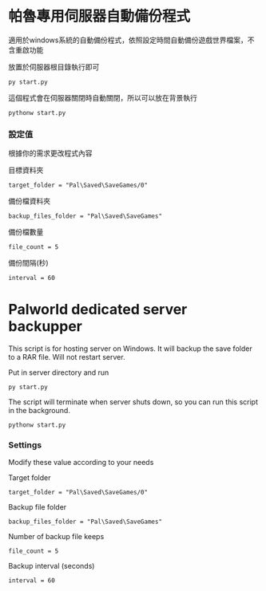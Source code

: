 # 帕魯專用伺服器自動備份程式
適用於windows系統的自動備份程式，依照設定時間自動備份遊戲世界檔案，不含重啟功能  

放置於伺服器根目錄執行即可  
```
py start.py
```
這個程式會在伺服器關閉時自動關閉，所以可以放在背景執行
```
pythonw start.py
```
### 設定值
根據你的需求更改程式內容  

目標資料夾  
```
target_folder = "Pal\Saved\SaveGames/0"
```  
備份檔資料夾  
```
backup_files_folder = "Pal\Saved\SaveGames"
```  
備份檔數量  
```
file_count = 5
```  
備份間隔(秒)  
```
interval = 60
```  

# Palworld dedicated server backupper
This script is for hosting server on Windows. It will backup the save folder to a RAR file. 
Will not restart server.

Put in server directory and run
```
py start.py
```  
The script will terminate when server shuts down, so you can run this script in the background.  
```
pythonw start.py
```
### Settings
Modify these value according to your needs

Target folder
```
target_folder = "Pal\Saved\SaveGames/0"
```  
Backup file folder
```
backup_files_folder = "Pal\Saved\SaveGames"
```  
Number of backup file keeps
```
file_count = 5
```  
Backup interval (seconds)
```
interval = 60
```  
